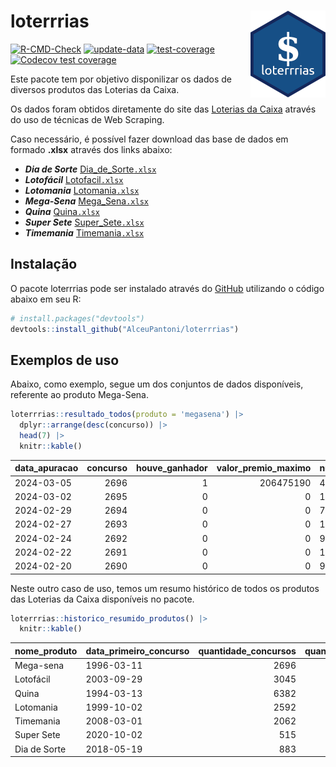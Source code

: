 
<!-- README.md is generated from README.Rmd. Please edit that file -->

# loterrrias <img src="man/figures/logo.png" align="right" height="139" />

<!-- badges: start -->

[![R-CMD-Check](https://github.com/AlceuPantoni/loterrrias/actions/workflows/R-CMD-check.yaml/badge.svg?branch=main)](https://github.com/AlceuPantoni/loterrrias/actions/workflows/R-CMD-check.yaml)
[![update-data](https://github.com/AlceuPantoni/loterrrias/actions/workflows/update-data.yaml/badge.svg)](https://github.com/AlceuPantoni/loterrrias/actions/workflows/update-data.yaml)
[![test-coverage](https://github.com/AlceuPantoni/loterrrias/actions/workflows/test-coverage.yaml/badge.svg?branch=main)](https://github.com/AlceuPantoni/loterrrias/actions/workflows/test-coverage.yaml)
[![Codecov test
coverage](https://codecov.io/gh/AlceuPantoni/loterrrias/branch/main/graph/badge.svg)](https://codecov.io/gh/AlceuPantoni/loterrrias?branch=main)
<!-- badges: end -->

Este pacote tem por objetivo disponilizar os dados de diversos produtos
das Loterias da Caixa.

Os dados foram obtidos diretamente do site das [Loterias da
Caixa](https://loterias.caixa.gov.br/Paginas/default.aspx) através do
uso de técnicas de Web Scraping.

Caso necessário, é possível fazer download das base de dados em formado
**.xlsx** através dos links abaixo:

  - ***Dia de Sorte***
    [Dia\_de\_Sorte`.xlsx`](https://raw.githubusercontent.com/AlceuPantoni/loterrrias/main/data-raw/resultados_diadesorte.xlsx)
  - ***Lotofácil***
    [Lotofacil`.xlsx`](https://raw.githubusercontent.com/AlceuPantoni/loterrrias/main/data-raw/resultados_lotofacil.xlsx)
  - ***Lotomania***
    [Lotomania`.xlsx`](https://raw.githubusercontent.com/AlceuPantoni/loterrrias/main/data-raw/resultados_lotomania.xlsx)
  - ***Mega-Sena***
    [Mega\_Sena`.xlsx`](https://raw.githubusercontent.com/AlceuPantoni/loterrrias/main/data-raw/resultados_megasena.xlsx)
  - ***Quina***
    [Quina`.xlsx`](https://raw.githubusercontent.com/AlceuPantoni/loterrrias/main/data-raw/resultados_quina.xlsx)
  - ***Super Sete***
    [Super\_Sete`.xlsx`](https://raw.githubusercontent.com/AlceuPantoni/loterrrias/main/data-raw/resultados_supersete.xlsx)
  - ***Timemania***
    [Timemania`.xlsx`](https://raw.githubusercontent.com/AlceuPantoni/loterrrias/main/data-raw/resultados_timemania.xlsx)

## Instalação

O pacote loterrrias pode ser instalado através do
[GitHub](https://github.com/) utilizando o código abaixo em seu R:

``` r
# install.packages("devtools")
devtools::install_github("AlceuPantoni/loterrrias")
```

## Exemplos de uso

Abaixo, como exemplo, segue um dos conjuntos de dados disponíveis,
referente ao produto Mega-Sena.

``` r
loterrrias::resultado_todos(produto = 'megasena') |> 
  dplyr::arrange(desc(concurso)) |> 
  head(7) |> 
  knitr::kable()
```

| data\_apuracao | concurso | houve\_ganhador | valor\_premio\_maximo | numeros\_sorteados | num\_1 | num\_2 | num\_3 | num\_4 | num\_5 | num\_6 |
| :------------- | -------: | --------------: | --------------------: | :----------------- | -----: | -----: | -----: | -----: | -----: | -----: |
| 2024-03-05     |     2696 |               1 |             206475190 | 4;13;18;39;55;59   |      4 |     13 |     18 |     39 |     55 |     59 |
| 2024-03-02     |     2695 |               0 |                     0 | 15;17;32;33;34;40  |     15 |     17 |     32 |     33 |     34 |     40 |
| 2024-02-29     |     2694 |               0 |                     0 | 7;20;22;29;41;58   |      7 |     20 |     22 |     29 |     41 |     58 |
| 2024-02-27     |     2693 |               0 |                     0 | 11;29;44;45;46;50  |     11 |     29 |     44 |     45 |     46 |     50 |
| 2024-02-24     |     2692 |               0 |                     0 | 9;33;45;55;56;59   |      9 |     33 |     45 |     55 |     56 |     59 |
| 2024-02-22     |     2691 |               0 |                     0 | 13;15;28;37;40;57  |     13 |     15 |     28 |     37 |     40 |     57 |
| 2024-02-20     |     2690 |               0 |                     0 | 9;28;33;43;45;55   |      9 |     28 |     33 |     43 |     45 |     55 |

Neste outro caso de uso, temos um resumo histórico de todos os produtos
das Loterias da Caixa disponíveis no pacote.

``` r
loterrrias::historico_resumido_produtos() |> 
  knitr::kable()
```

| nome\_produto | data\_primeiro\_concurso | quantidade\_concursos | quantidade\_concursos\_com\_ganhador | percentual\_com\_ganhador | media\_premiacao | maior\_premio | menor\_premio | total\_dezenas\_sorteadas | numero\_mais\_sorteado | numero\_menos\_sorteado |
| :------------ | :----------------------- | --------------------: | -----------------------------------: | ------------------------: | ---------------: | ------------: | ------------: | ------------------------: | ---------------------: | ----------------------: |
| Mega-sena     | 1996-03-11               |                  2696 |                                  607 |                      0.23 |       24495626.2 |     289420865 |     348732.75 |                     16176 |                     10 |                      26 |
| Lotofácil     | 2003-09-29               |                  3045 |                                 2713 |                      0.89 |         929498.7 |       8252873 |      10712.22 |                     45675 |                     20 |                      16 |
| Quina         | 1994-03-13               |                  6382 |                                 2546 |                      0.40 |        3375014.0 |     579215957 |      14230.37 |                     31910 |                      4 |                       3 |
| Lotomania     | 1999-10-02               |                  2592 |                                  673 |                      0.26 |        2399654.6 |      37261930 |     109348.66 |                     51840 |                     47 |                      96 |
| Timemania     | 2008-03-01               |                  2062 |                                   73 |                      0.04 |       26295353.9 |     818652938 |     164711.44 |                     14434 |                     20 |                      53 |
| Super Sete    | 2020-10-02               |                   515 |                                   22 |                      0.04 |        3337346.2 |      10146164 |     124747.77 |                      3605 |                      9 |                       1 |
| Dia de Sorte  | 2018-05-19               |                   883 |                                  283 |                      0.32 |         821632.0 |       4872572 |      59101.35 |                      6181 |                     10 |                       1 |
